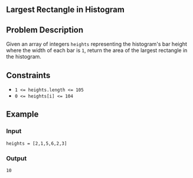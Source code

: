 ## Largest Rectangle in Histogram

## Problem Description
Given an array of integers `heights` representing the histogram's bar height where the width of each bar is `1`, return the area of the largest rectangle in the histogram.

## Constraints
- `1 <= heights.length <= 105`
- `0 <= heights[i] <= 104`

## Example 
### Input 
`heights = [2,1,5,6,2,3]`

### Output 
`10`

